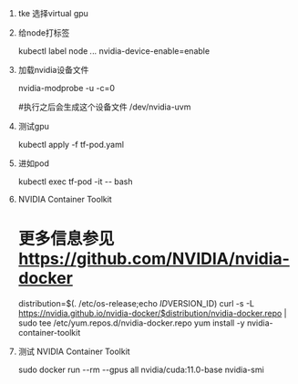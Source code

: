 1. tke 选择virtual gpu
2. 给node打标签
    
    kubectl label node *.*.*.* nvidia-device-enable=enable

3. 加载nvidia设备文件
    
    nvidia-modprobe -u -c=0

    #执行之后会生成这个设备文件 /dev/nvidia-uvm

4. 测试gpu
    
    kubectl apply -f tf-pod.yaml

5. 进如pod
    
    kubectl exec tf-pod -it -- bash

6. NVIDIA Container Toolkit

    # 更多信息参见 https://github.com/NVIDIA/nvidia-docker
    distribution=$(. /etc/os-release;echo $ID$VERSION_ID)
    curl -s -L https://nvidia.github.io/nvidia-docker/$distribution/nvidia-docker.repo | sudo tee /etc/yum.repos.d/nvidia-docker.repo
    yum install -y nvidia-container-toolkit

7. 测试 NVIDIA Container Toolkit

    sudo docker run --rm --gpus all nvidia/cuda:11.0-base nvidia-smi

